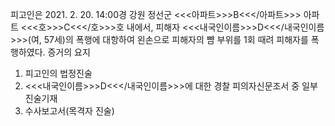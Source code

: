 피고인은 2021. 2. 20. 14:00경 강원 정선군 <<<아파트>>>B<<</아파트>>> 아파트 <<<호>>>C<<</호>>>호 내에서, 피해자 <<<내국인이름>>>D<<</내국인이름>>>(여, 57세)의 폭행에 대항하여 왼손으로 피해자의 뺨 부위를 1회 때려 피해자를 폭행하였다. 증거의 요지
1. 피고인의 법정진술
1. <<<내국인이름>>>D<<</내국인이름>>>에 대한 경찰 피의자신문조서 중 일부 진술기재
1. 수사보고서(목격자 진술)
